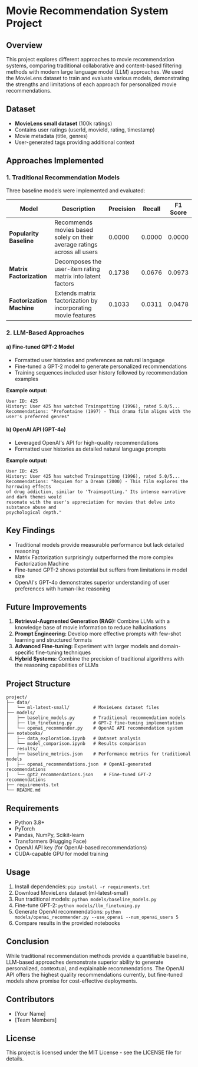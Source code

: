 # Movie Recommendation System Project

## Overview
This project explores different approaches to movie recommendation systems, comparing traditional collaborative and content-based filtering methods with modern large language model (LLM) approaches. We used the MovieLens dataset to train and evaluate various models, demonstrating the strengths and limitations of each approach for personalized movie recommendations.

## Dataset
- **MovieLens small dataset** (100k ratings)
- Contains user ratings (userId, movieId, rating, timestamp)
- Movie metadata (title, genres)
- User-generated tags providing additional context

## Approaches Implemented

### 1. Traditional Recommendation Models
Three baseline models were implemented and evaluated:

| Model | Description | Precision | Recall | F1 Score |
|-------|-------------|-----------|--------|----------|
| **Popularity Baseline** | Recommends movies based solely on their average ratings across all users | 0.0000 | 0.0000 | 0.0000 |
| **Matrix Factorization** | Decomposes the user-item rating matrix into latent factors | 0.1738 | 0.0676 | 0.0973 |
| **Factorization Machine** | Extends matrix factorization by incorporating movie features | 0.1033 | 0.0311 | 0.0478 |

### 2. LLM-Based Approaches

#### a) Fine-tuned GPT-2 Model
- Formatted user histories and preferences as natural language
- Fine-tuned a GPT-2 model to generate personalized recommendations
- Training sequences included user history followed by recommendation examples

**Example output:**
```
User ID: 425
History: User 425 has watched Trainspotting (1996), rated 5.0/5...
Recommendations: "Prefontaine (1997) - This drama film aligns with the user's preferred genres"
```

#### b) OpenAI API (GPT-4o)
- Leveraged OpenAI's API for high-quality recommendations
- Formatted user histories as detailed natural language prompts

**Example output:**
```
User ID: 425
History: User 425 has watched Trainspotting (1996), rated 5.0/5...
Recommendations: "Requiem for a Dream (2000) - This film explores the harrowing effects 
of drug addiction, similar to 'Trainspotting.' Its intense narrative and dark themes would 
resonate with the user's appreciation for movies that delve into substance abuse and 
psychological depth."
```

## Key Findings
- Traditional models provide measurable performance but lack detailed reasoning
- Matrix Factorization surprisingly outperformed the more complex Factorization Machine
- Fine-tuned GPT-2 shows potential but suffers from limitations in model size
- OpenAI's GPT-4o demonstrates superior understanding of user preferences with human-like reasoning

## Future Improvements
1. **Retrieval-Augmented Generation (RAG):** Combine LLMs with a knowledge base of movie information to reduce hallucinations
2. **Prompt Engineering:** Develop more effective prompts with few-shot learning and structured formats
3. **Advanced Fine-tuning:** Experiment with larger models and domain-specific fine-tuning techniques
4. **Hybrid Systems:** Combine the precision of traditional algorithms with the reasoning capabilities of LLMs

## Project Structure
```
project/
├── data/
│   └── ml-latest-small/         # MovieLens dataset files
├── models/
│   ├── baseline_models.py       # Traditional recommendation models
│   ├── llm_finetuning.py        # GPT-2 fine-tuning implementation
│   └── openai_recommender.py    # OpenAI API recommendation system
├── notebooks/
│   ├── data_exploration.ipynb   # Dataset analysis
│   └── model_comparison.ipynb   # Results comparison
├── results/
│   ├── baseline_metrics.json    # Performance metrics for traditional models
│   ├── openai_recommendations.json  # OpenAI-generated recommendations
│   └── gpt2_recommendations.json    # Fine-tuned GPT-2 recommendations
├── requirements.txt
└── README.md
```

## Requirements
- Python 3.8+
- PyTorch
- Pandas, NumPy, Scikit-learn
- Transformers (Hugging Face)
- OpenAI API key (for OpenAI-based recommendations)
- CUDA-capable GPU for model training

## Usage
1. Install dependencies: `pip install -r requirements.txt`
2. Download MovieLens dataset (ml-latest-small)
3. Run traditional models: `python models/baseline_models.py`
4. Fine-tune GPT-2: `python models/llm_finetuning.py`
5. Generate OpenAI recommendations: `python models/openai_recommender.py --use_openai --num_openai_users 5`
6. Compare results in the provided notebooks

## Conclusion
While traditional recommendation methods provide a quantifiable baseline, LLM-based approaches demonstrate superior ability to generate personalized, contextual, and explainable recommendations. The OpenAI API offers the highest quality recommendations currently, but fine-tuned models show promise for cost-effective deployments.

## Contributors
- [Your Name]
- [Team Members]

## License
This project is licensed under the MIT License - see the LICENSE file for details.